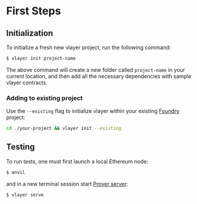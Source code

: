 # First Steps

## Initialization

To initialize a fresh new vlayer project, run the following command:
```bash
$ vlayer init project-name
```

The above command will create a new folder called `project-name` in your current location, and then add all the necessary dependencies with sample vlayer contracts.

### Adding to existing project
Use the `--existing` flag to initialize vlayer within your existing [Foundry](https://getfoundry.sh/) project:
```bash
cd ./your-project && vlayer init --existing
```

## Testing

To run tests, one must first launch a local Ethereum node:
```bash
$ anvil 
```
and in a new terminal session start [Prover server](/advanced/prover.html#prover-server):

```bash
$ vlayer serve
``` 
